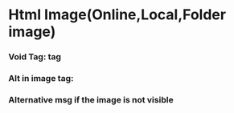 # Html Image(Online,Local,Folder image)



### Void Tag:<img> tag

### 

### **Alt in image tag:**

### Alternative msg if the image is not visible

